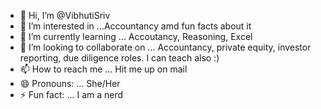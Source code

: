 - 👋 Hi, I’m @VibhutiSriv
- 👀 I’m interested in ...Accountancy amd fun facts about it
- 🌱 I’m currently learning ... Accoutancy, Reasoning, Excel
- 💞️ I’m looking to collaborate on ... Accountancy, private equity, investor reporting, due diligence roles. I can teach also :) 
- 📫 How to reach me ... Hit me up on mail
- 😄 Pronouns: ... She/Her
- ⚡ Fun fact: ... I am a nerd

<!---
VibhutiSriv/VibhutiSriv is a ✨ special ✨ repository because its `README.md` (this file) appears on your GitHub profile.
You can click the Preview link to take a look at your changes.
--->
